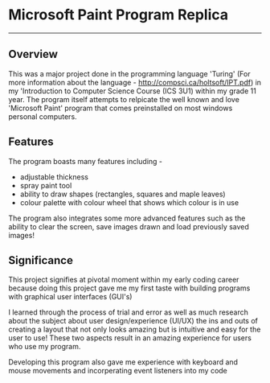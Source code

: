 # Microsoft Paint Program Replica 

- - - -

## Overview 

This was a major project done in the programming language 'Turing' (For more information about the language - http://compsci.ca/holtsoft/IPT.pdf) in my 'Introduction to Computer Science Course (ICS 3U1) within my grade 11 year. The program itself attempts to relpicate the well known and love 'Microsoft Paint' program that comes preinstalled on most windows personal computers. 

## Features 

The program boasts many features including - 

* adjustable thickness
* spray paint tool
* ability to draw shapes (rectangles, squares and maple leaves) 
* colour palette with colour wheel that shows which colour is in use 

The program also integrates some more advanced features such as the ability to clear the screen, save images drawn and load previously saved images! 

## Significance 

This project signifies at pivotal moment within my early coding career because doing this project gave me my first taste with building programs with graphical user interfaces (GUI's)

I learned through the process of trial and error as well as much research about the subject about user design/experience (UI/UX) the ins and outs of creating a layout that not only looks amazing but is intuitive and easy for the user to use! These two aspects result in an amazing experience for users who use my program. 

Developing this program also gave me experience with keyboard and mouse movements and incorperating event listeners into my code 
